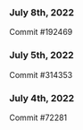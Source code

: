 ### July 8th, 2022

Commit #192469

### July 5th, 2022

Commit #314353


### July 4th, 2022

Commit #72281

